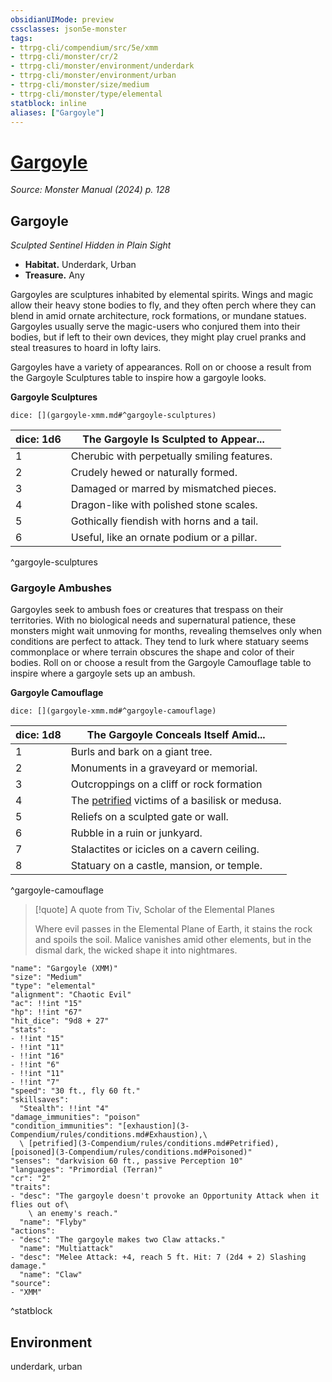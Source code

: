 ```yaml
---
obsidianUIMode: preview
cssclasses: json5e-monster
tags:
- ttrpg-cli/compendium/src/5e/xmm
- ttrpg-cli/monster/cr/2
- ttrpg-cli/monster/environment/underdark
- ttrpg-cli/monster/environment/urban
- ttrpg-cli/monster/size/medium
- ttrpg-cli/monster/type/elemental
statblock: inline
aliases: ["Gargoyle"]
---
```

# [Gargoyle](3-Compendium\bestiary\elemental/gargoyle-xmm.md)
*Source: Monster Manual (2024) p. 128*  

## Gargoyle

*Sculpted Sentinel Hidden in Plain Sight*

- **Habitat.** Underdark, Urban  
- **Treasure.** Any  

Gargoyles are sculptures inhabited by elemental spirits. Wings and magic allow their heavy stone bodies to fly, and they often perch where they can blend in amid ornate architecture, rock formations, or mundane statues. Gargoyles usually serve the magic-users who conjured them into their bodies, but if left to their own devices, they might play cruel pranks and steal treasures to hoard in lofty lairs.

Gargoyles have a variety of appearances. Roll on or choose a result from the Gargoyle Sculptures table to inspire how a gargoyle looks.

**Gargoyle Sculptures**

`dice: [](gargoyle-xmm.md#^gargoyle-sculptures)`

| dice: 1d6 | The Gargoyle Is Sculpted to Appear... |
|-----------|---------------------------------------|
| 1 | Cherubic with perpetually smiling features. |
| 2 | Crudely hewed or naturally formed. |
| 3 | Damaged or marred by mismatched pieces. |
| 4 | Dragon-like with polished stone scales. |
| 5 | Gothically fiendish with horns and a tail. |
| 6 | Useful, like an ornate podium or a pillar. |
^gargoyle-sculptures

### Gargoyle Ambushes

Gargoyles seek to ambush foes or creatures that trespass on their territories. With no biological needs and supernatural patience, these monsters might wait unmoving for months, revealing themselves only when conditions are perfect to attack. They tend to lurk where statuary seems commonplace or where terrain obscures the shape and color of their bodies. Roll on or choose a result from the Gargoyle Camouflage table to inspire where a gargoyle sets up an ambush.

**Gargoyle Camouflage**

`dice: [](gargoyle-xmm.md#^gargoyle-camouflage)`

| dice: 1d8 | The Gargoyle Conceals Itself Amid... |
|-----------|--------------------------------------|
| 1 | Burls and bark on a giant tree. |
| 2 | Monuments in a graveyard or memorial. |
| 3 | Outcroppings on a cliff or rock formation |
| 4 | The [petrified](3-Compendium/rules/conditions.md#Petrified) victims of a basilisk or medusa. |
| 5 | Reliefs on a sculpted gate or wall. |
| 6 | Rubble in a ruin or junkyard. |
| 7 | Stalactites or icicles on a cavern ceiling. |
| 8 | Statuary on a castle, mansion, or temple. |
^gargoyle-camouflage

> [!quote] A quote from Tiv, Scholar of the Elemental Planes  
> 
> Where evil passes in the Elemental Plane of Earth, it stains the rock and spoils the soil. Malice vanishes amid other elements, but in the dismal dark, the wicked shape it into nightmares.


```statblock
"name": "Gargoyle (XMM)"
"size": "Medium"
"type": "elemental"
"alignment": "Chaotic Evil"
"ac": !!int "15"
"hp": !!int "67"
"hit_dice": "9d8 + 27"
"stats":
- !!int "15"
- !!int "11"
- !!int "16"
- !!int "6"
- !!int "11"
- !!int "7"
"speed": "30 ft., fly 60 ft."
"skillsaves":
  "Stealth": !!int "4"
"damage_immunities": "poison"
"condition_immunities": "[exhaustion](3-Compendium/rules/conditions.md#Exhaustion),\
  \ [petrified](3-Compendium/rules/conditions.md#Petrified), [poisoned](3-Compendium/rules/conditions.md#Poisoned)"
"senses": "darkvision 60 ft., passive Perception 10"
"languages": "Primordial (Terran)"
"cr": "2"
"traits":
- "desc": "The gargoyle doesn't provoke an Opportunity Attack when it flies out of\
    \ an enemy's reach."
  "name": "Flyby"
"actions":
- "desc": "The gargoyle makes two Claw attacks."
  "name": "Multiattack"
- "desc": "Melee Attack: +4, reach 5 ft. Hit: 7 (2d4 + 2) Slashing damage."
  "name": "Claw"
"source":
- "XMM"
```
^statblock

## Environment

underdark, urban